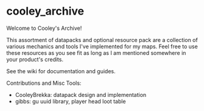 # cooley_archive
Welcome to Cooley's Archive!

This assortment of datapacks and optional resource pack are a collection of various mechanics and tools I've implemented for my maps. Feel free to use these resources as you see fit as long as I am mentioned somewhere in your product's credits.

See the wiki for documentation and guides.

Contributions and Misc Tools:
- CooleyBrekka: datapack design and implementation
- gibbs: gu uuid library, player head loot table

